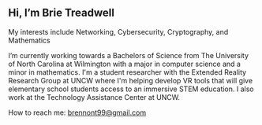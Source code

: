 ## Hi, I’m Brie Treadwell
My interests include Networking, Cybersecurity, Cryptography, and Mathematics

I’m currently working towards a Bachelors of Science from The University of North Carolina at Wilmington with a major in computer science and a minor in mathematics. I'm a student researcher with the Extended Reality Research Group at UNCW where I'm helping develop VR tools that will give elementary school students access to an immersive STEM education. I also work at the Technology Assistance Center at UNCW.

How to reach me: brennont99@gmail.com
